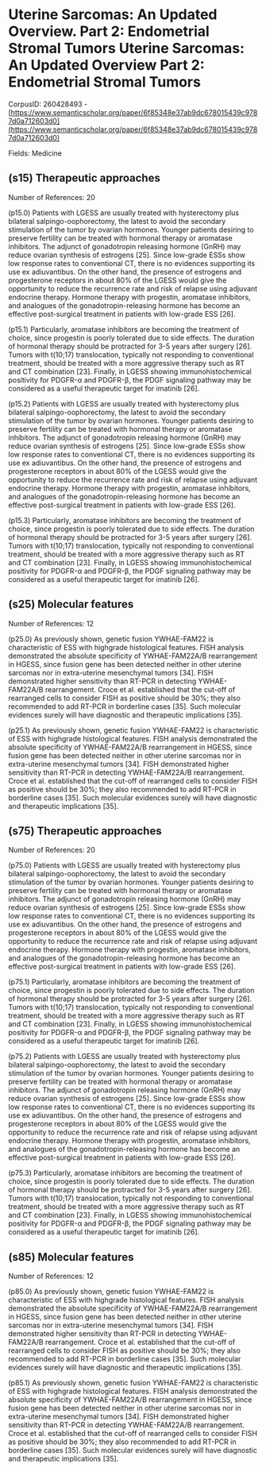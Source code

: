 # Uterine Sarcomas: An Updated Overview. Part 2: Endometrial Stromal Tumors Uterine Sarcomas: An Updated Overview Part 2: Endometrial Stromal Tumors

CorpusID: 260428493 - [https://www.semanticscholar.org/paper/6f85348e37ab9dc678015439c9787d0a712603d0](https://www.semanticscholar.org/paper/6f85348e37ab9dc678015439c9787d0a712603d0)

Fields: Medicine

## (s15) Therapeutic approaches
Number of References: 20

(p15.0) Patients with LGESS are usually treated with hysterectomy plus bilateral salpingo-oophorectomy, the latest to avoid the secondary stimulation of the tumor by ovarian hormones. Younger patients desiring to preserve fertility can be treated with hormonal therapy or aromatase inhibitors. The adjunct of gonadotropin releasing hormone (GnRH) may reduce ovarian synthesis of estrogens [25]. Since low-grade ESSs show low response rates to conventional CT, there is no evidences supporting its use ex adiuvantibus. On the other hand, the presence of estrogens and progesterone receptors in about 80% of the LGESS would give the opportunity to reduce the recurrence rate and risk of relapse using adjuvant endocrine therapy. Hormone therapy with progestin, aromatase inhibitors, and analogues of the gonadotropin-releasing hormone has become an effective post-surgical treatment in patients with low-grade ESS [26].

(p15.1) Particularly, aromatase inhibitors are becoming the treatment of choice, since progestin is poorly tolerated due to side effects. The duration of hormonal therapy should be protracted for 3-5 years after surgery [26]. Tumors with t(10;17) translocation, typically not responding to conventional treatment, should be treated with a more aggressive therapy such as RT and CT combination [23]. Finally, in LGESS showing immunohistochemical positivity for PDGFR-α and PDGFR-β, the PDGF signaling pathway may be considered as a useful therapeutic target for imatinib [26].

(p15.2) Patients with LGESS are usually treated with hysterectomy plus bilateral salpingo-oophorectomy, the latest to avoid the secondary stimulation of the tumor by ovarian hormones. Younger patients desiring to preserve fertility can be treated with hormonal therapy or aromatase inhibitors. The adjunct of gonadotropin releasing hormone (GnRH) may reduce ovarian synthesis of estrogens [25]. Since low-grade ESSs show low response rates to conventional CT, there is no evidences supporting its use ex adiuvantibus. On the other hand, the presence of estrogens and progesterone receptors in about 80% of the LGESS would give the opportunity to reduce the recurrence rate and risk of relapse using adjuvant endocrine therapy. Hormone therapy with progestin, aromatase inhibitors, and analogues of the gonadotropin-releasing hormone has become an effective post-surgical treatment in patients with low-grade ESS [26].

(p15.3) Particularly, aromatase inhibitors are becoming the treatment of choice, since progestin is poorly tolerated due to side effects. The duration of hormonal therapy should be protracted for 3-5 years after surgery [26]. Tumors with t(10;17) translocation, typically not responding to conventional treatment, should be treated with a more aggressive therapy such as RT and CT combination [23]. Finally, in LGESS showing immunohistochemical positivity for PDGFR-α and PDGFR-β, the PDGF signaling pathway may be considered as a useful therapeutic target for imatinib [26].
## (s25) Molecular features
Number of References: 12

(p25.0) As previously shown, genetic fusion YWHAE-FAM22 is characteristic of ESS with highgrade histological features. FISH analysis demonstrated the absolute specificity of YWHAE-FAM22A/B rearrangement in HGESS, since fusion gene has been detected neither in other uterine sarcomas nor in extra-uterine mesenchymal tumors [34]. FISH demonstrated higher sensitivity than RT-PCR in detecting YWHAE-FAM22A/B rearrangement. Croce et al. established that the cut-off of rearranged cells to consider FISH as positive should be 30%; they also recommended to add RT-PCR in borderline cases [35]. Such molecular evidences surely will have diagnostic and therapeutic implications [35].

(p25.1) As previously shown, genetic fusion YWHAE-FAM22 is characteristic of ESS with highgrade histological features. FISH analysis demonstrated the absolute specificity of YWHAE-FAM22A/B rearrangement in HGESS, since fusion gene has been detected neither in other uterine sarcomas nor in extra-uterine mesenchymal tumors [34]. FISH demonstrated higher sensitivity than RT-PCR in detecting YWHAE-FAM22A/B rearrangement. Croce et al. established that the cut-off of rearranged cells to consider FISH as positive should be 30%; they also recommended to add RT-PCR in borderline cases [35]. Such molecular evidences surely will have diagnostic and therapeutic implications [35].
## (s75) Therapeutic approaches
Number of References: 20

(p75.0) Patients with LGESS are usually treated with hysterectomy plus bilateral salpingo-oophorectomy, the latest to avoid the secondary stimulation of the tumor by ovarian hormones. Younger patients desiring to preserve fertility can be treated with hormonal therapy or aromatase inhibitors. The adjunct of gonadotropin releasing hormone (GnRH) may reduce ovarian synthesis of estrogens [25]. Since low-grade ESSs show low response rates to conventional CT, there is no evidences supporting its use ex adiuvantibus. On the other hand, the presence of estrogens and progesterone receptors in about 80% of the LGESS would give the opportunity to reduce the recurrence rate and risk of relapse using adjuvant endocrine therapy. Hormone therapy with progestin, aromatase inhibitors, and analogues of the gonadotropin-releasing hormone has become an effective post-surgical treatment in patients with low-grade ESS [26].

(p75.1) Particularly, aromatase inhibitors are becoming the treatment of choice, since progestin is poorly tolerated due to side effects. The duration of hormonal therapy should be protracted for 3-5 years after surgery [26]. Tumors with t(10;17) translocation, typically not responding to conventional treatment, should be treated with a more aggressive therapy such as RT and CT combination [23]. Finally, in LGESS showing immunohistochemical positivity for PDGFR-α and PDGFR-β, the PDGF signaling pathway may be considered as a useful therapeutic target for imatinib [26].

(p75.2) Patients with LGESS are usually treated with hysterectomy plus bilateral salpingo-oophorectomy, the latest to avoid the secondary stimulation of the tumor by ovarian hormones. Younger patients desiring to preserve fertility can be treated with hormonal therapy or aromatase inhibitors. The adjunct of gonadotropin releasing hormone (GnRH) may reduce ovarian synthesis of estrogens [25]. Since low-grade ESSs show low response rates to conventional CT, there is no evidences supporting its use ex adiuvantibus. On the other hand, the presence of estrogens and progesterone receptors in about 80% of the LGESS would give the opportunity to reduce the recurrence rate and risk of relapse using adjuvant endocrine therapy. Hormone therapy with progestin, aromatase inhibitors, and analogues of the gonadotropin-releasing hormone has become an effective post-surgical treatment in patients with low-grade ESS [26].

(p75.3) Particularly, aromatase inhibitors are becoming the treatment of choice, since progestin is poorly tolerated due to side effects. The duration of hormonal therapy should be protracted for 3-5 years after surgery [26]. Tumors with t(10;17) translocation, typically not responding to conventional treatment, should be treated with a more aggressive therapy such as RT and CT combination [23]. Finally, in LGESS showing immunohistochemical positivity for PDGFR-α and PDGFR-β, the PDGF signaling pathway may be considered as a useful therapeutic target for imatinib [26].
## (s85) Molecular features
Number of References: 12

(p85.0) As previously shown, genetic fusion YWHAE-FAM22 is characteristic of ESS with highgrade histological features. FISH analysis demonstrated the absolute specificity of YWHAE-FAM22A/B rearrangement in HGESS, since fusion gene has been detected neither in other uterine sarcomas nor in extra-uterine mesenchymal tumors [34]. FISH demonstrated higher sensitivity than RT-PCR in detecting YWHAE-FAM22A/B rearrangement. Croce et al. established that the cut-off of rearranged cells to consider FISH as positive should be 30%; they also recommended to add RT-PCR in borderline cases [35]. Such molecular evidences surely will have diagnostic and therapeutic implications [35].

(p85.1) As previously shown, genetic fusion YWHAE-FAM22 is characteristic of ESS with highgrade histological features. FISH analysis demonstrated the absolute specificity of YWHAE-FAM22A/B rearrangement in HGESS, since fusion gene has been detected neither in other uterine sarcomas nor in extra-uterine mesenchymal tumors [34]. FISH demonstrated higher sensitivity than RT-PCR in detecting YWHAE-FAM22A/B rearrangement. Croce et al. established that the cut-off of rearranged cells to consider FISH as positive should be 30%; they also recommended to add RT-PCR in borderline cases [35]. Such molecular evidences surely will have diagnostic and therapeutic implications [35].
